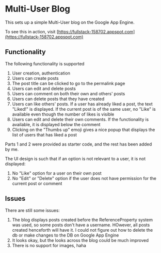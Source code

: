 # Multi-User Blog

This sets up a simple Multi-User blog on the Google App Engine.

To see this in action, visit [https://fullstack-158702.appspot.com](https://fullstack-158702.appspot.com) 

## Functionality

The following functionality is supported

1. User creation, authentication
2. Users can create posts
3. The post title can be clicked to go to the permalink page
4. Users can edit and delete posts
5. Users can comment on both their own and others' posts
6. Users can delete posts that they have created
7. Users can like others' posts. If a user has already liked a post, the text "Liked!" is displayed. If the current post is of the same user, no "Like" is available even though the number of likes is visible
8. Users can edit and delete their own comments. If the functionality is available, it is displayed below the comment
9. Clicking on the "Thumbs up" emoji gives a nice popup that displays the list of users that has liked a post

Parts 1 and 2 were provided as starter code, and the rest has been added by me.

The UI design is such that if an option is not relevant to a user, it is not displayed:

1. No "Like" option for a user on their own post
2. No "Edit" or "Delete" option if the user does not have permission for the current post or comment

## Issues

There are still some issues:

1. The blog displays posts created before the ReferenceProperty system was used, so some posts don't have a username. HOwever, all posts created henceforth will have it. I could not figure out how to delete the db or make changes to the DB on Google App Engine
2. It looks okay, but the looks across the blog could be much improved
3. There is no support for images, haha

